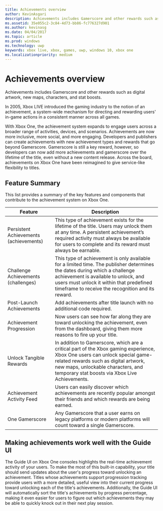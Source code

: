 ```yaml
---
title: Achievements overview
author: KevinAsgari
description: Achievements includes Gamerscore and other rewards such as digital artwork, new maps, characters, and stat boosts.
ms.assetid: 35e055c2-3c84-4d73-bb86-fc776327d901
ms.author: kevinasg
ms.date: 04/04/2017
ms.topic: article
ms.prod: windows
ms.technology: uwp
keywords: xbox live, xbox, games, uwp, windows 10, xbox one
ms.localizationpriority: medium
---
```


# Achievements overview

Achievements includes Gamerscore and other rewards such as digital artwork, new maps, characters, and stat boosts.

In 2005, Xbox LIVE introduced the gaming industry to the notion of an achievement, a system-wide mechanism for directing and rewarding users' in-game actions in a consistent manner across all games.

With Xbox One, the achievement system expands to engage users across a broader range of activities, devices, and scenarios. Achievements are now more inclusive, more social, and more engaging. Developers and publishers can create achievements with new achievement types and rewards that go beyond Gamerscore. Gamerscore is still a key reward, however, so developers can now add more achievements and gamerscore over the lifetime of the title, even without a new content release. Across the board, achievements on Xbox One have been reimagined to give service-like flexibility to titles.

## Feature Summary ##
This list provides a summary of the key features and components that contribute to the achievement system on Xbox One.

Feature | Description
--- | ---
Persistent Achievements (achievements) | This type of achievement exists for the lifetime of the title. Users may unlock them at any time. A persistent achievement’s required activity must always be available for users to complete and its reward must always be earnable.
Challenge Achievements (challenges) | This type of achievement is only available for a limited time. The publisher determines the dates during which a challenge achievement is available to unlock, and users must unlock it within that predefined timeframe to receive the recognition and its reward.
Post-Launch Achievements | Add achievements after title launch with no additional code required.
Achievement Progression | Now users can see how far along they are toward unlocking the achievement, even from the dashboard, giving them more reasons to fire up your title.
Unlock Tangible Rewards | In addition to Gamerscore, which are a critical part of the Xbox gaming experience, Xbox One users can unlock special game-related rewards such as digital artwork, new maps, unlockable characters, and temporary stat boosts via Xbox Live Achievements.
Achievement Activity Feed | Users can easily discover which achievements are recently popular amongst their friends and which rewards are being earned.
One Gamerscore | Any Gamerscore that a user earns on legacy platforms or modern platforms will count toward a single Gamerscore.

## Making achievements work well with the Guide UI ##
The Guide UI on Xbox One consoles highlights the real-time achievement activity of your users. To make the most of this built-in capability, your title should send updates about the user's progress toward unlocking an achievement. Titles whose achievements support progression tracking provide users with a more detailed, useful view into their current progress toward unlocking each of the title's achievements. Additionally, the Guide UI will automatically sort the title's achievements by progress percentage, making it even easier for users to figure out which achievements they may be able to quickly knock out in their next play session.
